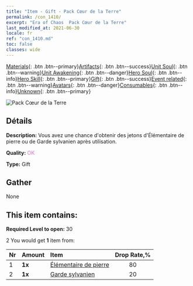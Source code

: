 ```yaml
---
title: "Item - Gift - Pack Cœur de la Terre"
permalink: /con_1410/
excerpt: "Era of Chaos  Pack Cœur de la Terre"
last_modified_at: 2021-06-30
locale: fr
ref: "con_1410.md"
toc: false
classes: wide
---
```

 [Materials](/ItemsFR/){: .btn .btn--primary}[Artifacts](/ItemsFR/Artifacts/){: .btn .btn--success}[Unit Soul](/ItemsFR/UnitSoul/){: .btn .btn--warning}[Unit Awakening](/ItemsFR/UnitAwakening/){: .btn .btn--danger}[Hero Soul](/ItemsFR/HeroSoul/){: .btn .btn--info}[Hero Skill](/ItemsFR/HeroSkill/){: .btn .btn--primary}[Gift](/ItemsFR/Gift/){: .btn .btn--success}[Event related](/ItemsFR/Events/){: .btn .btn--warning}[Avatars](/ItemsFR/Avatars/){: .btn .btn--danger}[Consumables](/ItemsFR/Consumables/){: .btn .btn--info}[Unknown](/ItemsFR/Unknown/){: .btn .btn--primary}

 ![Pack Cœur de la Terre](/images/t/i_907024.png)

## Détails
 **Description:** Vous avez une chance d'obtenir des jetons d'Élémentaire de pierre ou de Garde sylvanien après utilisation.

 **Quality:** <span style="color: #DA70D6">OK</span>

 **Type:** Gift

## Gather

  None

## This item contains:

 **Required Level to open:** 30

 2 You would get **1** item  from:

  | Nr | Amount |     Item    | Drop Rate,% |
  |:---|:-------|:------------|:---------:|
  | 1 |  **1x** | [Élémentaire de pierre](/ItemsFR/unt_266/) | 80 | 
  | 2 |  **1x** | [Garde sylvanien](/ItemsFR/unt_203/) | 20 | 
